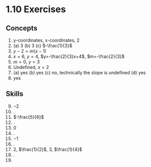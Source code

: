 # 1.10 Exercises

## Concepts

1. y-coordinates, x-coordinates, $2$
2. (a) $3$ (b) $3$ (c) $-\frac{1}{3}$
3. $y-2=m(x-1)$
4. $x=6$, $y=4$, $y=-\frac{2}{3}x+4$, $m=-\frac{2}{3}$
5. $m=0$, $y=3$
6. Undefined, $x=2$
7. (a) yes (b) yes (c) no, technically the slope is undefined (d) yes
8. yes

## Skills

9. $-2$
10. .
11. $-\frac{5}{6}$
12. .
13. $0$
14. .
15. $-1$
16. .
17. $2$, $\frac{1}{2}$, $3$, $\frac{1}{4}$
18. .
19. 

